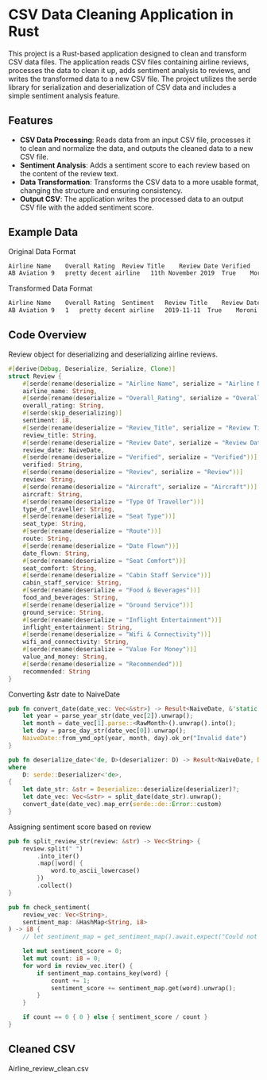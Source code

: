 # CSV Data Cleaning Application in Rust

This project is a Rust-based application designed to clean and transform CSV data files. The application reads CSV files containing airline reviews, processes the data to clean it up, adds sentiment analysis to reviews, and writes the transformed data to a new CSV file. The project utilizes the serde library for serialization and deserialization of CSV data and includes a simple sentiment analysis feature.

## Features

- **CSV Data Processing**: Reads data from an input CSV file, processes it to clean and normalize the data, and outputs the cleaned data to a new CSV file.
- **Sentiment Analysis**: Adds a sentiment score to each review based on the content of the review text.
- **Data Transformation**: Transforms the CSV data to a more usable format, changing the structure and ensuring consistency.
- **Output CSV**: The application writes the processed data to an output CSV file with the added sentiment score.

## Example Data
Original Data Format
```bash
Airline Name	Overall Rating	Review Title	Review Date	Verified	Review	Aircraft	Type Of Traveller	Seat Type	Route	Date Flown	Seat Comfort	Cabin Staff Service	Food & Beverages	Ground Service	Inflight Entertainment	Wifi & Connectivity	Value For Money	Recommended
AB Aviation	9	pretty decent airline	11th November 2019	True	Moroni to Moheli. Turned out to be a pretty decent airline. Online booking worked well, checkin and boarding was fine and the plane looked well maintained. Its a very short flight - just 20 minutes or so so I didn't expect much but they still managed to hand our a bottle of water and some biscuits which I thought was very nice. Both flights on time.		Solo Leisure
```

Transformed Data Format
```bash
Airline Name	Overall Rating	Sentiment	Review Title	Review Date	Verified	Review	Aircraft	Type Of Traveller	Seat Type	Route	Date Flown	Seat Comfort	Cabin Staff Service	Food & Beverages	Ground Service	Inflight Entertainment	Wifi & Connectivity	Value For Money	Recommended
AB Aviation	9	1	pretty decent airline	2019-11-11	True	Moroni to Moheli. Turned out to be a pretty decent airline. Online booking worked well, checkin and boarding was fine and the plane looked well maintained. It's a very short flight - just 20 minutes or so so I didn't expect much but they still managed to hand out a bottle of water and some biscuits which I thought was very nice. Both flights on time.		Solo Leisure	Economy Class	Moroni to Moheli	November 2019	4.0	5.0	4.0	4.0			3.0	yes
```

## Code Overview
Review object for deserializing and deserializing airline reviews.

```rust
#[derive(Debug, Deserialize, Serialize, Clone)]
struct Review {
    #[serde(rename(deserialize = "Airline Name", serialize = "Airline Name"))]
    airline_name: String,
    #[serde(rename(deserialize = "Overall_Rating", serialize = "Overall Rating"))]
    overall_rating: String,
    #[serde(skip_deserializing)]
    sentiment: i8,
    #[serde(rename(deserialize = "Review_Title", serialize = "Review Title"))]
    review_title: String,
    #[serde(rename(deserialize = "Review Date", serialize = "Review Date"), deserialize_with = "deserialize_date")]
    review_date: NaiveDate,
    #[serde(rename(deserialize = "Verified", serialize = "Verified"))]
    verified: String,
    #[serde(rename(deserialize = "Review", serialize = "Review"))]
    review: String,
    #[serde(rename(deserialize = "Aircraft", serialize = "Aircraft"))]
    aircraft: String,
    #[serde(rename(deserialize = "Type Of Traveller"))]
    type_of_traveller: String,
    #[serde(rename(deserialize = "Seat Type"))]
    seat_type: String,
    #[serde(rename(deserialize = "Route"))]
    route: String,
    #[serde(rename(deserialize = "Date Flown"))]
    date_flown: String,
    #[serde(rename(deserialize = "Seat Comfort"))]
    seat_comfort: String,
    #[serde(rename(deserialize = "Cabin Staff Service"))]
    cabin_staff_service: String,
    #[serde(rename(deserialize = "Food & Beverages"))]
    food_and_beverages: String,
    #[serde(rename(deserialize = "Ground Service"))]
    ground_service: String,
    #[serde(rename(deserialize = "Inflight Entertainment"))]
    inflight_entertainment: String,
    #[serde(rename(deserialize = "Wifi & Connectivity"))]
    wifi_and_connectivity: String,
    #[serde(rename(deserialize = "Value For Money"))]
    value_and_money: String,
    #[serde(rename(deserialize = "Recommended"))]
    recommended: String
}
```

Converting &str date to NaiveDate

```rust
pub fn convert_date(date_vec: Vec<&str>) -> Result<NaiveDate, &'static str> {
    let year = parse_year_str(date_vec[2]).unwrap();
    let month = date_vec[1].parse::<RawMonth>().unwrap().into();
    let day = parse_day_str(date_vec[0]).unwrap();
    NaiveDate::from_ymd_opt(year, month, day).ok_or("Invalid date")
}

pub fn deserialize_date<'de, D>(deserializer: D) -> Result<NaiveDate, D::Error>
where
    D: serde::Deserializer<'de>,
{
    let date_str: &str = Deserialize::deserialize(deserializer)?;
    let date_vec: Vec<&str> = split_date(date_str).unwrap();
    convert_date(date_vec).map_err(serde::de::Error::custom)
}
```

Assigning sentiment score based on review

```rust
pub fn split_review_str(review: &str) -> Vec<String> {
    review.split(" ")
        .into_iter()
        .map(|word| {
            word.to_ascii_lowercase()
        })
        .collect()
}

pub fn check_sentiment(
    review_vec: Vec<String>, 
    sentiment_map: &HashMap<String, i8>
) -> i8 {
    // let sentiment_map = get_sentiment_map().await.expect("Could not load sentiment map");

    let mut sentiment_score = 0;
    let mut count: i8 = 0;
    for word in review_vec.iter() {
        if sentiment_map.contains_key(word) {
            count += 1;
            sentiment_score += sentiment_map.get(word).unwrap();
        }
    }

    if count == 0 { 0 } else { sentiment_score / count }
}
```

## Cleaned CSV 
Airline_review_clean.csv
